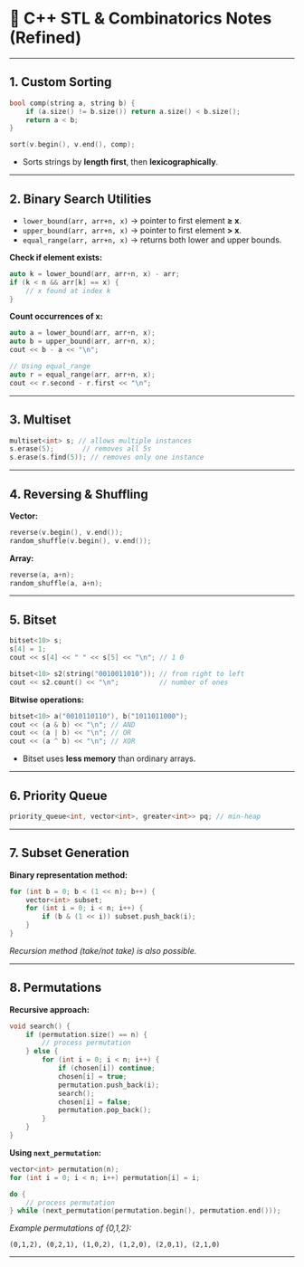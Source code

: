 # 🔹 C++ STL & Combinatorics Notes (Refined)

---

## 1. Custom Sorting

```cpp
bool comp(string a, string b) {
    if (a.size() != b.size()) return a.size() < b.size();
    return a < b;
}

sort(v.begin(), v.end(), comp);
```

* Sorts strings by **length first**, then **lexicographically**.

---

## 2. Binary Search Utilities

* `lower_bound(arr, arr+n, x)` → pointer to first element **≥ x**.
* `upper_bound(arr, arr+n, x)` → pointer to first element **> x**.
* `equal_range(arr, arr+n, x)` → returns both lower and upper bounds.

**Check if element exists:**

```cpp
auto k = lower_bound(arr, arr+n, x) - arr;
if (k < n && arr[k] == x) {
    // x found at index k
}
```

**Count occurrences of x:**

```cpp
auto a = lower_bound(arr, arr+n, x);
auto b = upper_bound(arr, arr+n, x);
cout << b - a << "\n";

// Using equal_range
auto r = equal_range(arr, arr+n, x);
cout << r.second - r.first << "\n";
```

---

## 3. Multiset

```cpp
multiset<int> s; // allows multiple instances
s.erase(5);       // removes all 5s
s.erase(s.find(5)); // removes only one instance
```

---

## 4. Reversing & Shuffling

**Vector:**

```cpp
reverse(v.begin(), v.end());
random_shuffle(v.begin(), v.end());
```

**Array:**

```cpp
reverse(a, a+n);
random_shuffle(a, a+n);
```

---

## 5. Bitset

```cpp
bitset<10> s;
s[4] = 1;
cout << s[4] << " " << s[5] << "\n"; // 1 0

bitset<10> s2(string("0010011010")); // from right to left
cout << s2.count() << "\n";          // number of ones
```

**Bitwise operations:**

```cpp
bitset<10> a("0010110110"), b("1011011000");
cout << (a & b) << "\n"; // AND
cout << (a | b) << "\n"; // OR
cout << (a ^ b) << "\n"; // XOR
```

* Bitset uses **less memory** than ordinary arrays.

---

## 6. Priority Queue

```cpp
priority_queue<int, vector<int>, greater<int>> pq; // min-heap
```

---

## 7. Subset Generation

**Binary representation method:**

```cpp
for (int b = 0; b < (1 << n); b++) {
    vector<int> subset;
    for (int i = 0; i < n; i++) {
        if (b & (1 << i)) subset.push_back(i);
    }
}
```

*Recursion method (take/not take) is also possible.*

---

## 8. Permutations

**Recursive approach:**

```cpp
void search() {
    if (permutation.size() == n) {
        // process permutation
    } else {
        for (int i = 0; i < n; i++) {
            if (chosen[i]) continue;
            chosen[i] = true;
            permutation.push_back(i);
            search();
            chosen[i] = false;
            permutation.pop_back();
        }
    }
}
```

**Using `next_permutation`:**

```cpp
vector<int> permutation(n);
for (int i = 0; i < n; i++) permutation[i] = i;

do {
    // process permutation
} while (next_permutation(permutation.begin(), permutation.end()));
```

*Example permutations of {0,1,2}:*

```
(0,1,2), (0,2,1), (1,0,2), (1,2,0), (2,0,1), (2,1,0)
```

---

